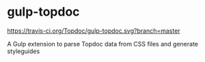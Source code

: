 # gulp-topdoc

https://travis-ci.org/Topdoc/gulp-topdoc.svg?branch=master

A Gulp extension to parse Topdoc data from CSS files and generate styleguides
